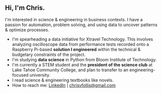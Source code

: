 ## Hi, I'm Chris.

I'm interested in science & engineering in business contexts. I have a passion for automation,
problem solving, and using data to uncover patterns & optimize processes.

* I'm spearheading a data initiative for Xtravel Technology. This involves analyzing
oscilloscope data from performance tests recorded onto a Raspberry Pi-based **solution I engineered** within
the technical & budgetary constraints of the project.
* I'm studying **data science** in Python from Bloom Institute of Technology.
* I'm currently a STEM student and the **president of the science club** at Lake Tahoe Community
College, and plan to transfer to an engineering-focused university.
* I read science & engineering textbooks like novels.
* How to reach me: [LinkedIn](https://www.linkedin.com/in/chris-follis) | [chrisvfollis@gmail.com](mailto:chrisvfollis@gmail.com)
  
